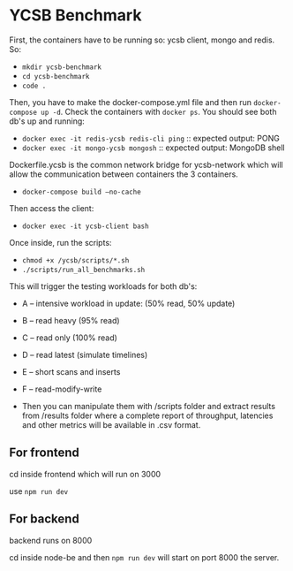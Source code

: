 # YCSB Benchmark

First, the containers have to be running so: ycsb client, mongo and redis.
So:

- `mkdir ycsb-benchmark`
- `cd ycsb-benchmark`
- `code .`

Then, you have to make the docker-compose.yml file and then run `docker-compose up -d`.
Check the containers with `docker ps`. You should see both db's up and running:

- `docker exec -it redis-ycsb redis-cli ping` :: expected output: PONG
- `docker exec -it mongo-ycsb mongosh` :: expected output: MongoDB shell

Dockerfile.ycsb is the common network bridge for ycsb-network which will allow the communication between containers the 3 containers.

- `docker-compose build –no-cache`

Then access the client:

- `docker exec -it ycsb-client bash`

Once inside, run the scripts:

- `chmod +x /ycsb/scripts/*.sh`
- `./scripts/run_all_benchmarks.sh`

This will trigger the testing workloads for both db's:

- A – intensive workload in update: (50% read, 50% update)
- B – read heavy (95% read)
- C – read only (100% read)
- D – read latest (simulate timelines)
- E – short scans and inserts
- F – read-modify-write

- Then you can manipulate them with /scripts folder and extract results from /results folder where a complete report of throughput, latencies and other metrics will be available in .csv format.

## For frontend

cd inside frontend which will run on 3000

use `npm run dev`

## For backend

backend runs on 8000

cd inside node-be and then `npm run dev` will start on port 8000 the server.
